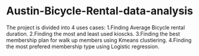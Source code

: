 # Austin-Bicycle-Rental-data-analysis

The project is divided into 4 uses cases: 1.Finding Average Bicycle rental duration. 2.Finding the most and least used kioscks. 3.Finding the best membership plan for walk up members using Kmeans clustiering. 4.Finding the most prefered membership type using Logistic regression.
